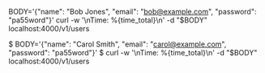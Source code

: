 
BODY='{"name": "Bob Jones", "email": "bob@example.com", "password": "pa55word"}'
curl -w '\nTime: %{time_total}\n' -d "$BODY" localhost:4000/v1/users


$ BODY='{"name": "Carol Smith", "email": "carol@example.com", "password": "pa55word"}'
$ curl -w '\nTime: %{time_total}\n' -d "$BODY" localhost:4000/v1/users